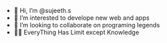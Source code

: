 - 👋 Hi, I’m @sujeeth.s
- 👀 I’m interested to develope new web and apps
- 💞️ I’m looking to collaborate on programing legends
- 👨‍💻 EveryThing Has Limit except Knowledge


<!---
sujeethcodes/sujeethcodes is a ✨ special ✨ repository because its `README.md` (this file) appears on your GitHub profile.
You can click the Preview link to take a look at your changes.
--->
